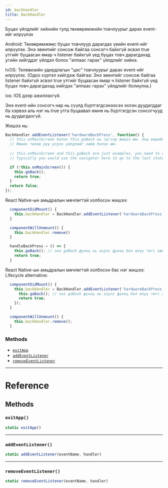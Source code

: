 ```yaml
---
id: backhandler
title: BackHandler
---
```


Буцах үйлдлийг хийхийн тулд төхөөрөмжийн товчлуурыг дарах event-ийг илрүүлэх

Android: Төхөөрөмжөөс буцах товчлуур дарагдах үеийн event-ийг илрүүлэх. Энэ эвентийг сонсож байгаа сонсогч байхгүй эсвэл true утгийг буцаасан ямар ч listener байхгүй үед буцах товч дарагдахад угийн хийгддэг үйлдэл болох "аппаас гарах" үйлдлийг хийнэ.

tvOS: Телевизийн удирдлагын "цэс" товчлуурыг дарах event-ийг илрүүлэх. (Одоо хүртэл хийгдэж байгаа: Энэ эвентийг сонсож байгаа listener байхгүй эсвэл true утгийг буцаасан ямар ч listener байхгүй үед буцах товч дарагдахад хийгдэх "аппаас гарах" үйлдлийг болиулна.)

ios: IOS дээр ажиллахгүй.

Энэ event-ийн сонсогч нар нь сүүлд бүртгэгдсэнээсээ эхлэн дуудагддаг ба хэрвээ аль нэг нь true утга буцаавал өмнө нь бүртгэгдсэн сонсогчууд нь дуудагдахгүй.

Жишээ нь:

```javascript
BackHandler.addEventListener('hardwareBackPress', function() {
  // this.onMainScreen болон this.goBack нь зүгээр жишээ юм. Энд өөрийнхөө кодыг бичих хэрэгтэй
  // Өмнөх төлөв рүү үсрэх үйлдлийг хийж болох юм.
  
  // this.onMainScreen and this.goBack are just examples, you need to use your own implementation here
  // Typically you would use the navigator here to go to the last state.

  if (!this.onMainScreen()) {
    this.goBack();
    return true;
  }
  return false;
});
```
React Native-ын амьдралын мөчлөгтэй холбосон жишээ:

```javascript
  componentDidMount() {
    this.backHandler = BackHandler.addEventListener('hardwareBackPress', this.handleBackPress);
  }

  componentWillUnmount() {
    this.backHandler.remove()
  }

  handleBackPress = () => {
    this.goBack(); // энэ goBack функц нь async функц бол илүү төгс ажиллана works best when the goBack is async
    return true;
  }
```
React Native-ын амьдралын мөчлөгтэй холбосон бас нэг жишээ:
Lifecycle alternative:

```javascript
  componentDidMount() {
    this.backHandler = BackHandler.addEventListener('hardwareBackPress', () => {
      this.goBack(); // энэ goBack функц нь async функц бол илүү төгс ажиллана
      return true;
    });
  }

  componentWillUnmount() {
    this.backHandler.remove();
  }
```

### Methods

- [`exitApp`](backhandler.md#exitapp)
- [`addEventListener`](backhandler.md#addeventlistener)
- [`removeEventListener`](backhandler.md#removeeventlistener)

---

# Reference

## Methods

### `exitApp()`

```javascript
static exitApp()
```

---

### `addEventListener()`

```javascript
static addEventListener(eventName, handler)
```

---

### `removeEventListener()`

```javascript
static removeEventListener(eventName, handler)
```
